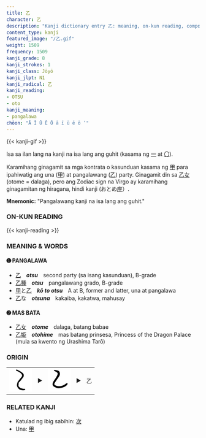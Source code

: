 ```yaml
---
title: 乙
character: 乙
description: "Kanji dictionary entry 乙: meaning, on-kun reading, compounds, origin, related kanji"
content_type: kanji
featured_image: "/乙.gif"
weight: 1509
frequency: 1509
kanji_grade: 8
kanji_strokes: 1
kanji_class: Jōyō
kanji_jlpt: N1
kanji_radical: 乙
kanji_reading: 
- OTSU
- oto
kanji_meaning:
- pangalawa
chōon: "Ā Ī Ū Ē Ō ā ī ū ē ō ’"
---
```

[//]: # (Don't edit the line below. Kanji animated GIF code is automatically generated.)
{{< kanji-gif >}}

[//]: # (Edit below this line.)

Isa sa ilan lang na kanji na isa lang ang guhit (kasama ng [一](../一) at [〇](../〇)).

Karamihang ginagamit sa mga kontrata o kasunduan kasama ng [甲](../甲) para ipahiwatig ang una ([甲](../甲)) at pangalawang ([乙](../乙)) party. Ginagamit din sa [乙](../乙)[女](../女) (otome = dalaga), pero ang Zodiac sign na Virgo ay karamihang ginagamitan ng hiragana, hindi kanji (おとめ[座](../座)）.
 
**Mnemonic:** "Pangalawang kanji na isa lang ang guhit."

### ON-KUN READING

[//]: # (Don't edit the line below. ON-KUN READING code is automatically generated.)
{{< kanji-reading >}}

### MEANING & WORDS

#### ➊ **PANGALAWA**
  - [乙](../乙)　***otsu***　second party (sa isang kasunduan), B-grade
  - [乙](../乙)[種](../種)　***otsu***　pangalawang grado, B-grade
  - [甲](../甲)と[乙](../乙)　***kō to otsu***　A at B, former and latter, una at pangalawa
  - [乙](../乙)な　***otsuna***　kakaiba, kakatwa, mahusay
  
#### ➋ **MAS BATA**
  - [乙](../乙)[女](../女)　***otome***　dalaga, batang babae
  - [乙](../乙)[姫](../姫)　***otohime***　mas batang prinsesa, Princess of the Dragon Palace (mula sa kwento ng Urashima Tarō)

### ORIGIN

<table class="kanji-table"><tr><td>
<img src="60px-乙-bronze.svg.png">
</td><td>▶</td><td>
<img src="60px-乙-silk.svg.png">
</td><td>▶</td>
<td class="kanji-origin">乙</td>
</tr></table>

### RELATED KANJI
- Katulad ng ibig sabihin: [次](../次)
- Una: [甲](../甲)
